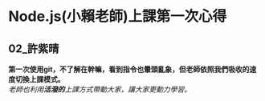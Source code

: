 # Node.js(小賴老師)上課第一次心得
## 02_許紫晴

**第一次使用git，不了解在幹嘛，看到指令也暈頭亂象，但老師依照我們吸收的速度切換上課模式。**  
_老師也利用**活潑的**上課方式帶動大家，讓大家更動力學習。_